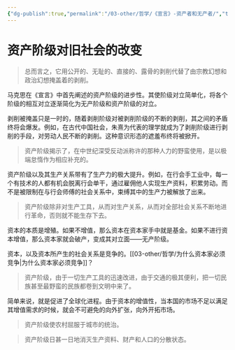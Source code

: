```yaml
---
{"dg-publish":true,"permalink":"/03-other/哲学/《宣言》-资产者和无产者/","tags":["personal/blog","哲学/马克思主义"]}
---
```


# 资产阶级对旧社会的改变
>总而言之，它用公开的、无耻的、直接的、露骨的剥削代替了由宗教幻想和政治幻想掩盖着的剥削。

马克思在《宣言》中首先阐述的资产阶级的进步性。其使阶级对立简单化，将各个阶级的相互对立逐渐简化为无产阶级和资产阶级的对立。

剥削被掩盖只是一时的，随着剥削阶级对被剥削阶级的不断的剥削，其之间的矛盾终将会爆发。例如，在古代中国社会，朱熹为代表的理学就成为了剥削阶级进行剥削的手段，对劳动人民不断的剥削。这种意识形态的遮羞布终将被掀开。

>资产阶级揭示了，在中世纪深受反动派称许的那种人力的野蛮使用，是以极端怠惰作为相应补充的。

资产阶级以及其生产关系带有了生产力的极大提升。例如，在行会手工业中，每一个有技术的人都有机会脱离行会单干，通过雇佣他人实现生产资料，积累劳动。而不是被限制在与行会师傅的社会关系中，束缚其中的生产力被解放了出来。

>资产阶级除非对生产工具，从而对生产关系，从而对全部社会关系不断地进行革命，否则就不能生存下去。

资本的本质是增殖。如果不增值，那么资本在资本家手中就是基金。如果不进行资本增值，那么资本家就会破产，变成其对立面——无产阶级。

资本，以及资本所产生的社会关系是竞争的。[[03-other/哲学/为什么资本家必须竞争\|为什么资本家必须竞争]]？

>资产阶级，由于一切生产工具的迅速改进，由于交通的极其便利，把一切民族甚至最野蛮的民族都卷到文明中来了。

简单来说，就是促进了全球化进程。由于资本的增值性，当本国的市场不足以满足其增值需求的时候，就会不可避免的向外扩张，向外开拓市场。

>资产阶级使农村屈服于城市的统治。



>资产阶级日甚一日地消灭生产资料、财产和人口的分散状态。


